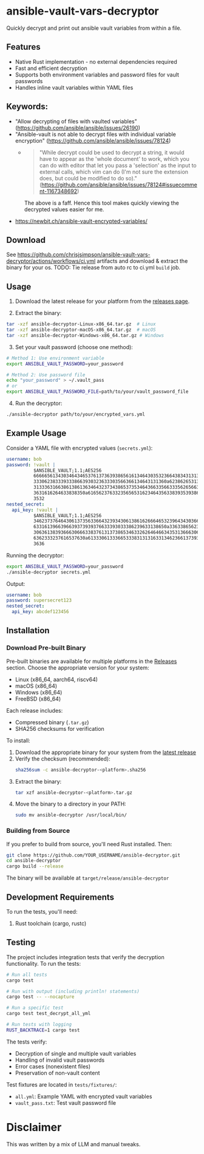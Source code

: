 # ansible-vault-vars-decryptor

Quickly decrypt and print out ansible vault variables from within a file.

## Features

- Native Rust implementation - no external dependencies required
- Fast and efficient decryption
- Supports both environment variables and password files for vault passwords
- Handles inline vault variables within YAML files

## Keywords:

- "Allow decrypting of files with vaulted variables" (https://github.com/ansible/ansible/issues/26190)
- "Ansible-vault is not able to decrypt files with individual variable encryption" (https://github.com/ansible/ansible/issues/78124)
  - > "While decrypt could be used to decrypt a string, it would have to appear as the 'whole document' to work, which you can do with editor that let you pass a 'selection' as the input to external calls, which vim can do (I'm not sure the extension does, but could be modified to do so)." (https://github.com/ansible/ansible/issues/78124#issuecomment-1167348692)
    
    The above is a faff. Hence this tool makes quickly viewing the decrypted values easier for me.
- https://newbit.ch/ansible-vault-encrypted-variables/

## Download

See https://github.com/chrisjsimpson/ansible-vault-vars-decryptor/actions/workflows/ci.yml artifacts and download & extract the binary for your os.
TODO: Tie release from auto rc to ci.yml `build` job.

## Usage

1. Download the latest release for your platform from the [releases page](https://github.com/chrisjsimpson/ansible-vault-vars-decryptor/releases/latest).

2. Extract the binary:
```bash
tar -xzf ansible-decryptor-Linux-x86_64.tar.gz  # Linux
tar -xzf ansible-decryptor-macOS-x86_64.tar.gz  # macOS
tar -xzf ansible-decryptor-Windows-x86_64.tar.gz # Windows
```

3. Set your vault password (choose one method):
```bash
# Method 1: Use environment variable
export ANSIBLE_VAULT_PASSWORD=your_password

# Method 2: Use password file
echo "your_password" > ~/.vault_pass
# or
export ANSIBLE_VAULT_PASSWORD_FILE=path/to/your/vault_password_file
```

4. Run the decryptor:
```bash
./ansible-decryptor path/to/your/encrypted_vars.yml
```

## Example Usage

Consider a YAML file with encrypted values (`secrets.yml`):

```yaml
username: bob
password: !vault |
          $ANSIBLE_VAULT;1.1;AES256
          66666561343034643465376137363938656161346430353236643834313131653630663331626531
          3330623833393338663930323633303566366134643131360a623862653133323732383166656366
          31333631663861386136346432373438653735346436633566333562656630613135303262383164
          3631616264633838350a616562376332356565316234643563383935393864353633393338646234
          3532
nested_secret:
  api_key: !vault |
          $ANSIBLE_VAULT;1.1;AES256
          34623737646430613735633664323934306138616266646532396434303661666166366237353862
          6331613966396639373939376633393033386239633138650a336338656235613363386364353564
          30636138393666306663383761313738653463326264646634353136663065666337623838306666
          6362333237616537630a613330613336653338313131633134623661373939663263303265656437
          3636
```

Running the decryptor:
```bash
export ANSIBLE_VAULT_PASSWORD=your_password
./ansible-decryptor secrets.yml
```

Output:
```yaml
username: bob
password: supersecret123
nested_secret:
  api_key: abcdef123456
```

## Installation

### Download Pre-built Binary

Pre-built binaries are available for multiple platforms in the [Releases](https://github.com/YOUR_USERNAME/ansible-decryptor/releases) section. Choose the appropriate version for your system:

- Linux (x86_64, aarch64, riscv64)
- macOS (x86_64)
- Windows (x86_64)
- FreeBSD (x86_64)

Each release includes:
- Compressed binary (`.tar.gz`)
- SHA256 checksums for verification

To install:

1. Download the appropriate binary for your system from the [latest release](https://github.com/YOUR_USERNAME/ansible-decryptor/releases/latest)
2. Verify the checksum (recommended):
   ```bash
   sha256sum -c ansible-decryptor-<platform>.sha256
   ```
3. Extract the binary:
   ```bash
   tar xzf ansible-decryptor-<platform>.tar.gz
   ```
4. Move the binary to a directory in your PATH:
   ```bash
   sudo mv ansible-decryptor /usr/local/bin/
   ```

### Building from Source

If you prefer to build from source, you'll need Rust installed. Then:

```bash
git clone https://github.com/YOUR_USERNAME/ansible-decryptor.git
cd ansible-decryptor
cargo build --release
```

The binary will be available at `target/release/ansible-decryptor`

## Development Requirements

To run the tests, you'll need:
1. Rust toolchain (cargo, rustc)

## Testing

The project includes integration tests that verify the decryption functionality. To run the tests:

```bash
# Run all tests
cargo test

# Run with output (including println! statements)
cargo test -- --nocapture

# Run a specific test
cargo test test_decrypt_all_yml

# Run tests with logging
RUST_BACKTRACE=1 cargo test
```

The tests verify:
- Decryption of single and multiple vault variables
- Handling of invalid vault passwords
- Error cases (nonexistent files)
- Preservation of non-vault content

Test fixtures are located in `tests/fixtures/`:
- `all.yml`: Example YAML with encrypted vault variables
- `vault_pass.txt`: Test vault password file

# Disclaimer

This was written by a mix of LLM and manual tweaks.
